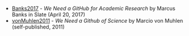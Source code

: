- [Banks2017](https://slate.com/technology/2017/04/we-need-a-github-for-academic-research.html) - _We Need a GitHub for Academic Research_ by Marcus Banks in Slate (April 20, 2017)
- [vonMuhlen2011](https://marciovm.com/i-want-a-github-of-science.html) - _We Need a Github of Science_ by Marcio von Muhlen (self-published, 2011)
